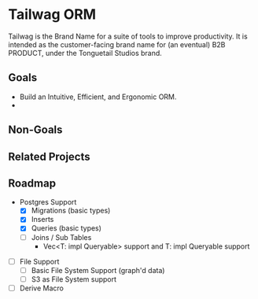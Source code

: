 # Tailwag ORM

Tailwag is the Brand Name for a suite of tools to improve productivity. It is
intended as the customer-facing brand name for (an eventual) B2B PRODUCT, under
the Tonguetail Studios brand.

## Goals

- Build an Intuitive, Efficient, and Ergonomic ORM.
-

## Non-Goals

## Related Projects

## Roadmap

- Postgres Support
  - [x] Migrations (basic types)
  - [x] Inserts
  - [x] Queries (basic types)
  - [ ] Joins / Sub Tables
    - Vec<T: impl Queryable> support and T: impl Queryable support
- [ ] File Support
  - [ ] Basic File System Support (graph'd data)
  - [ ] S3 as File System support
- [ ] Derive Macro
